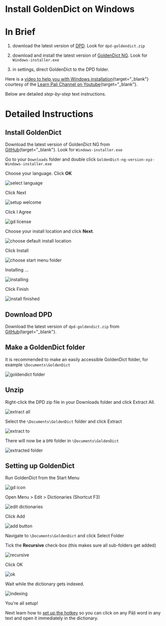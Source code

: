# Install GoldenDict on Windows

# In Brief

1. download the latest version of [DPD](https://github.com/digitalpalidictionary/dpd-db/releases/latest). Look for `dpd-goldendict.zip`

2. download and install the latest version of [GoldenDict NG](https://github.com/xiaoyifang/goldendict-ng/releases/latest). Look for `Windows-installer.exe`

3. in settings, direct GoldenDict to the DPD folder.
   
Here is a [video to help you with Windows installation](https://www.youtube.com/watch?v=KZ4CecdVL0k){target="_blank"} courtesy of the [Learn Pali Channel on Youtube](https://www.youtube.com/channel/UC73nNRzMzvweRb52ArFG3Gg){target="_blank"}.

Below are detailed *step-by-step* text instructions. 

# Detailed Instructions

## Install GoldenDict

Download the latest version of GoldenDict NG from [GitHub](https://github.com/xiaoyifang/goldendict-ng/releases/latest){target="_blank"}. Look for `Windows-installer.exe`

Go to your `Downloads` folder and double click `GoldenDict-ng-version-xyz-Windows-installer.exe`

<!-- ![gd exe](../pics/win-install/gd%20exe.png) -->

Choose your language. Click __OK__

![select language](../pics/win-install/select%20language.png)

Click Next

![setup welcome](../pics/win-install/setup%20welcome.png)

Click I Agree

![gd license](../pics/win-install/gd%20license.png)

Choose your install location and click __Next__.

![choose default install location](../pics/win-install/choose%20default%20install%20location.png)

Click Install

![choose start menu folder](../pics/win-install/choose%20start%20menu%20folder.png)

Installing …

![installing](../pics/win-install/installing.png)

Click Finish

![install finished](../pics/win-install/install%20finshed.png)

## Download DPD

Download the latest version of `dpd-goldendict.zip` from [GitHub](https://github.com/digitalpalidictionary/dpd-db/releases/latest){target="_blank"}.

## Make a GoldenDict folder

It is recommended to make an easily accessible GoldenDict folder, for example `\Documents\GoldenDict`

![goldendict folder](../pics/win-install/goldendict%20folder.png)

## Unzip

Right-click the DPD zip file in your Downloads folder and click Extract All.

![extract all](../pics/win-install/extract%20all.png)

Select the `\Documents\GoldenDict` folder and click Extract

![extract to](../pics/win-install/extract%20to.png)

There will now be a `DPD` folder in `\Documents\GoldenDict`

![extracted folder](../pics/win-install/extracted%20folder.png)

## Setting up GoldenDict 

Run GoldenDict from the Start Menu

![gd icon](../pics/win-install/gd%20icon.png)

Open Menu > Edit > Dictionaries (Shortcut F3)

![edit dictionaries](../pics/win-install/edit%20dictionaries.png)

Click Add

![add button](../pics/win-install/add%20button.png)

Navigate to `\Documents\GoldenDict` and click Select Folder

Tick the __Recursive__ check-box (this makes sure all sub-folders get added)

![recursive](../pics/win-install/recursive.png)

Click OK

![ok](../pics/win-install/ok.png)

Wait while the dictionary gets indexed.

![indexing](../pics/win-install/indexing.png)

You're all setup!

Next learn how to [set up the hotkey](../goldendict/hotkey.md) so you can click on any Pāḷi word in any text and open it immediately in the dictionary.


